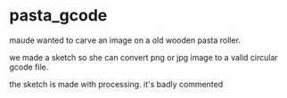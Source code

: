 # pasta_gcode
maude wanted to carve an image on a old wooden pasta roller.

we made a sketch so she can convert png or jpg image to a valid circular gcode file.

the sketch is made with processing. it's badly commented


